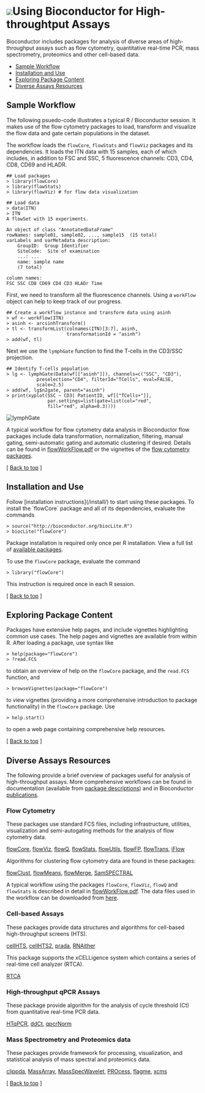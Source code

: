 ![](/images/icons/help.gif)Using Bioconductor for High-throughtput Assays
========================================================================

Bioconductor includes packages for analysis of diverse areas of
high-throughput assays such as flow cytometry, quantitative real-time PCR,
mass spectrometry, proteomics and other cell-based data. 

* [Sample Workflow](#sample-workflow)  
* [Installation and Use](#install-and-use)
* [Exploring Package Content](#exploring-package-content)
* [Diverse Assays Resources](#diverse-assays-resources)

<h2 id="sample-workflow"> Sample Workflow</h2>

The following psuedo-code illustrates a typical R / Bioconductor
session. It makes use of the flow cytometry packages to load, transform and
visualize the flow data and gate certain populations in the dataset. 

The workflow loads the `flowCore`, `flowStats` and `flowViz` packages and its
dependencies.  It loads the ITN data with 15 samples, each of which includes,
in addition to FSC and SSC, 5 fluorescence channels: CD3, CD4, CD8, CD69 and
HLADR. 

    ## Load packages
    > library(flowCore)
    > library(flowStats)
    > library(flowViz) # for flow data visualization

    ## Load data
    > data(ITN)
    > ITN
	A flowSet with 15 experiments.

	An object of class "AnnotatedDataFrame"
  	rowNames: sample01, sample02, ..., sample15  (15 total)
  	varLabels and varMetadata description:
    	GroupID:  Group Identifier
    	SiteCode:  Site of examination
    	...: ...
    	name: sample name
    	(7 total)

  	column names:
  	FSC SSC CD8 CD69 CD4 CD3 HLADr Time

First, we need to transform all the fluorescence channels. Using a `workFlow`
object can help to keep track of our progress.

    ## Create a workflow instance and transform data using asinh
    > wf <- workFlow(ITN)
    > asinh <- arcsinhTransform()
    > tl <- transformList(colnames(ITN)[3:7], asinh, 
                          transformationId = "asinh")
    > add(wf, tl)

Next we use the `lymphGate` function to find the T-cells in the CD3/SSC
projection.
    
    ## Identify T-cells population
    > lg <- lymphGate(Data(wf[["asinh"]]), channels=c("SSC", "CD3"),
               preselection="CD4", filterId="TCells", eval=FALSE,
               scale=2.5)
    > add(wf, lg$n2gate, parent="asinh")
    > print(xyplot(SSC ~ CD3| PatientID, wf[["TCells+"]],
                   par.settings=list(gate=list(col="red", 
                   fill="red", alpha=0.3))))
    
![lymphGate](lymphGate.png)
    
A typical workflow for flow cytometry data analysis in Bioconductor flow
packages include data transformation, normalization, filtering, manual gating,
semi-automatic gating and automatic clustering if desired. Details can be
found in [flowWorkFlow.pdf](flowWorkFlow.pdf) or the vignettes of the
[flow cytometry packages](#diverse-assays-resources).

<p class="back_to_top">[ <a href="#top">Back to top</a> ]</p>

<h2 id="install-and-use">Installation and Use</h2>
Follow [installation instructions](/install/) to start using these
packages.  To install the `flowCore` package and all of its
dependencies, evaluate the commands

    > source("http://bioconductor.org/biocLite.R")
    > biocLite("flowCore")

Package installation is required only once per R installation. View a
full list of
[available packages](http://bioconductor.org/packages/release/Software.html).

To use the `flowCore` package, evaluate the command

    > library("flowCore")

This instruction is required once in each R session.

<p class="back_to_top">[ <a href="#top">Back to top</a> ]</p>

<h2 id="exploring-package-content">Exploring Package Content</h2>

Packages have extensive help pages, and include vignettes highlighting
common use cases. The help pages and vignettes are available from
within R. After loading a package, use syntax like

    > help(package="flowCore")
    > ?read.FCS

to obtain an overview of help on the `flowCore` package, and the
`read.FCS` function, and

    > browseVignettes(package="flowCore")

to view vignettes (providing a more comprehensive introduction to
package functionality) in the `flowCore` package. Use

    > help.start()

to open a web page containing comprehensive help resources.

<p class="back_to_top">[ <a href="#top">Back to top</a> ]</p>

<h2 id="diverse-assays-resources">Diverse Assays Resources</h2>

The following provide a brief overview of packages useful for analysis
of high-throughput assays. More comprehensive workflows can be found
in documentation (available from [package
descriptions](http://bioconductor.org/packages/release/Software.html))
and in Bioconductor [publications](/help/publications/).

### Flow Cytometry ###

These packages use standard FCS files, including infrastructure,
utilities, visualization and semi-autogating methods for the
analysis of flow cytometry data.

[flowCore](http://bioconductor.org/packages/release/bioc/html/flowCore.html),
[flowViz](http://bioconductor.org/packages/release/bioc/html/flowViz.html),
[flowQ](http://bioconductor.org/packages/release/bioc/html/flowQ.html),
[flowStats](http://bioconductor.org/packages/release/bioc/html/flowStats.html),
[flowUtils](http://bioconductor.org/packages/release/bioc/html/flowUtils.html),
[flowFP](http://bioconductor.org/packages/release/bioc/html/flowFP.html),
[flowTrans](http://bioconductor.org/packages/release/bioc/html/flowTrans.html),
[iFlow](http://bioconductor.org/packages/release/bioc/html/iFlow.html)

Algorithms for clustering flow cytometry data are found in these packages:

[flowClust](http://bioconductor.org/packages/release/bioc/html/flowClust.html),
[flowMeans](http://bioconductor.org/packages/release/bioc/html/flowMeans.html),
[flowMerge](http://bioconductor.org/packages/release/bioc/html/flowMerge.html),
[SamSPECTRAL](http://bioconductor.org/packages/release/bioc/html/SamSPECTRAL.html)

A typical workflow using the packages `flowCore`, `flowViz`, `flowQ` and
`flowStats` is described in detail in [flowWorkFlow.pdf](flowWorkFlow.pdf).
The data files used in the workflow can be downloaded from
[here](dataFiles.tar).

### Cell-based Assays ###

These packages provide data structures and algorithms for cell-based
high-throughput screens (HTS).

[cellHTS](http://bioconductor.org/packages/release/bioc/html/cellHTS.html),
[cellHTS2](http://bioconductor.org/packages/release/bioc/html/cellHTS2.html),
[prada](http://bioconductor.org/packages/release/bioc/html/prada.html),
[RNAither](http://bioconductor.org/packages/release/bioc/html/RNAither.html)

This package supports the xCELLigence system which contains a series of
real-time cell analyzer (RTCA).

[RTCA](http://bioconductor.org/packages/release/bioc/html/RTCA.html)

### High-throughput qPCR Assays ###

These package provide algorithm for the analysis of cycle threshold
(Ct) from quantitative real-time PCR data.

[HTqPCR](http://bioconductor.org/packages/release/bioc/html/HTqPCR.html),
[ddCt](http://bioconductor.org/packages/release/bioc/html/ddCt.html),
[qpcrNorm](http://bioconductor.org/packages/release/bioc/html/qpcrNorm.html)

### Mass Spectrometry and Proteomics data ###

These packages provide framework for processing, visualization, and
statistical analysis of mass spectral and proteomics data.

[clippda](http://bioconductor.org/packages/release/bioc/html/clippda.html),
[MassArray](http://bioconductor.org/packages/release/bioc/html/MassArray.html),
[MassSpecWavelet](http://bioconductor.org/packages/release/bioc/html/MassSpecWavelet.html),
[PROcess](http://bioconductor.org/packages/release/bioc/html/PROcess.html),
[flagme](http://bioconductor.org/packages/release/bioc/html/flagme.html),
[xcms](http://bioconductor.org/packages/release/bioc/html/xcms.html)

<p class="back_to_top">[ <a href="#top">Back to top</a> ]</p>
